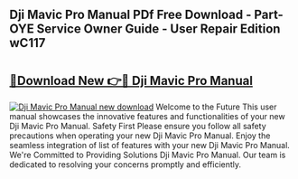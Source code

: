 ## Dji Mavic Pro Manual PDf Free Download - Part-OYE Service Owner Guide - User Repair Edition wC117

# <h2><a href="http://bc42220.oget.top/?id=Dji+Mavic+Pro+Manual">🔗Download New 👉🔴 Dji Mavic Pro Manual</a></h2>

[![Dji Mavic Pro Manual new download](https://i.imgur.com/5g1atiW.png)](http://bc42220.oget.top/?id=Dji+Mavic+Pro+Manual)
Welcome to the Future This user manual showcases the innovative features and functionalities of your new Dji Mavic Pro Manual. Safety First Please ensure you follow all safety precautions when operating your new Dji Mavic Pro Manual. Enjoy the seamless integration of list of features with your new Dji Mavic Pro Manual. We're Committed to Providing Solutions Dji Mavic Pro Manual. Our team is dedicated to resolving your concerns promptly and efficiently.
